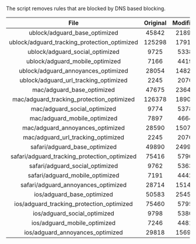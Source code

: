 The script removes rules that are blocked by DNS based blocking.


| File | Original | Modified |
|:----:|:-----:|:-----:|
| ublock/adguard_base_optimized | 45842 | 21895 |
| ublock/adguard_tracking_protection_optimized | 125298 | 17919 |
| ublock/adguard_social_optimized | 9725 | 5338 |
| ublock/adguard_mobile_optimized | 7166 | 4419 |
| ublock/adguard_annoyances_optimized | 28054 | 14820 |
| ublock/adguard_url_tracking_optimized | 2245 | 2070 |
| mac/adguard_base_optimized | 47675 | 23647 |
| mac/adguard_tracking_protection_optimized | 126378 | 18902 |
| mac/adguard_social_optimized | 9774 | 5378 |
| mac/adguard_mobile_optimized | 7897 | 4664 |
| mac/adguard_annoyances_optimized | 28590 | 15077 |
| mac/adguard_url_tracking_optimized | 2245 | 2070 |
| safari/adguard_base_optimized | 49890 | 24995 |
| safari/adguard_tracking_protection_optimized | 75416 | 5790 |
| safari/adguard_social_optimized | 9762 | 5363 |
| safari/adguard_mobile_optimized | 7191 | 4442 |
| safari/adguard_annoyances_optimized | 28714 | 15149 |
| ios/adguard_base_optimized | 50583 | 25456 |
| ios/adguard_tracking_protection_optimized | 75460 | 5795 |
| ios/adguard_social_optimized | 9798 | 5380 |
| ios/adguard_mobile_optimized | 7246 | 4481 |
| ios/adguard_annoyances_optimized | 29818 | 15691 |